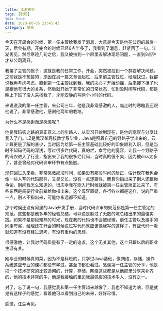 ```yaml
---
title: 江湖再见
tags: [职场]
toc: true
date: 2020-06-05 21:45:43
category: 随笔
---
```


今天在开周会的时候，第一任主管给我发了消息，大意是今天是他在公司的最后一天，后会有期。开完会的时候已经6点半多了，我看到了消息，赶紧回了一句，江湖再见。然后寒暄几句之后，我又被拉到一个群里去解决现场问题，一直到8点钟才从公司离开。

<!-- more -->

我接了主管的担子，这就是我的日常工作，开会，突然被拉到一个群要解决问题，之前我是不想接的，原因在另一篇文章谈起过，后来前主管找过，经理找过，我都说我再考虑考虑，直到第一任主管找到我，我的决心才开始动摇，后来接下担子也是跟他有很大的关系，然后就开始了非常忙的日常状态，忙到没时间写代码，都是晚上下班了没人来找我了，才能安静的写两个小时的代码。

来说说我的第一任主管，来公司三年，他是我非常感激的人，临走时的寒暄我还跟他说了，非常感激他，感谢他两年的栽培。

为什么不是感谢而是感激呢？

他是我码农之路的真正意义上的引路人，从实习开始到现在，是他的宽容与分享让我入了门。LZ是武汉某高校数学系毕业，Java是照着自己的野路子学出来的，云计算更是了解的甚少，当时因为给第一任主管基础比较好的印象顺利入职，但是当时不知码代码的深浅，写过很多烂代码，真的烂，幸亏他的宽容，让我一个野路子的码农进入了行业，指出来了我的很多烂代码，当时真的很不爽，因为被diss太多了，甚至曾经对代码评审环节有点抵触。

现在回过头来看，非常感激那段时间，如果没有那段时间的矫正，估计现在我也会像一些人写的代码那样，又臭又长，没有一点逻辑性，而且你指出来了别人还跟你争论，别问我怎么知道的。很庆幸我在刚入行时候就被第一任主管矫正过来了，有些东西是需要行业前辈给你指出来，这个毋容置疑，各行各业都是这样，说的严重一点，别人不指出来，可能你永远都不知道。

那个时候还没有阿里的Java开发手册，当时代码评审的规范都是第一任主管定的规范，这些都是他多年的经验总结，可以说是躺过了无数的坑总结出来的最佳实践。如果不是那段难熬的时光，现在我的代码也不会被经理，前任主管以及接手的同事夸奖，经理还在开会的时候说过写代码就应该像我写的这样子，有些代码一看就知道有没有经过思考，有没有重构的思想。

很感激他，让我对代码质量有了一定的追求，这个无关其他，这个只跟以后的职业生涯有关。

刚毕业的时候真的菜，因为不是科班的，只学过Java基础，像网络，存储，操作系统这些专业的课程都没有学过，甚至书都没看过。感谢第一任主管的分享，他是把一个技术研究的比较透彻的，计算，存储，网络这些都是从他那里分享来补齐的，他的技术非常的牛，他是我接触的里边我最佩服的技术牛人，没有之一。

对了，忘了说一句，我感觉我和第一任主管越来越像了，我也不知道为啥，但是就是有这样子的感觉，看着他可以看到自己的未来，好好珍惜。

感激，江湖再见。




